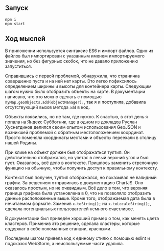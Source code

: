 ## Запуск

```
npm i
npm start
```

## Ход мыслей

В приложении используется синтаксис ES6 и импорт файлов. Один из файлов был импортирован с указанным именем импортируемого значения,
но без фигурных скобок, что не давало приложению запуститься.

Справившись с первой проблемой, обнаружила, что страничка совершенно пуста и на ней нет карты.
Это легко пофиксилось определением ширины и высоты для контейнера карты. Следующим шагом нужно было отобразить объекты на карте.
В документации написано, что это можно сделать с помощью `myMap.geoObjects.add(objectManager);`,
так я и поступила, добавила отсутствующий вызов метода `add` в код.

Объекты появились, но не там, где нужно. К счастью, в этот день я попала на Яндекс Субботник,
где в одном из докладов Руслан Хуснетдинов делился своим опытом использования GeoJSON и возникшей проблемой с обратным местоположением координат.
Просто поменяла координаты местами и объекты переехали в столицу нашей Родины.

При клике на объект должен был отображаться тултип. Он действительно отображался, но улетал в левый верхний угол и был пуст.
Оказалось, всё дело в контексте. Пришлось заменить стрелочную функцию на обычную, чтобы получить доступ к правильному контексту.

Контекст был получен, тултип отображался, но показывал не валидный график. За решением отправилась в документацию ChartJS.
Оно оказалось простым, но не очевидным. Всё дело в том, что верхняя граница графика была установлена в 0,
что не позволяло отобразить данные расположенные выше. Кроме того, отображаемая дата была в нечитаемом формате.
Заменив `x.toString();` на `x.toLocaleString();`, сделала потенциальных пользователей немного счастливее.

В документации был приведён хороший пример о том, как менять цвета кластеров. Применив это решение, сделала кластеры,
которые содержат в себе поломанные станции, красными.

Последним шагом привела код к единому стилю с помощью eslint и подсказок WebStorm, а неиспользуемые части удалила.
